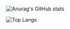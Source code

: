 
![Anurag's GitHub stats](https://github-readme-stats.vercel.app/api?username=BigCubeCat&show_icons=true)

![Top Langs](https://github-readme-stats.vercel.app/api/top-langs/?username=BigCubeCat&layout=compact&show_icons=true&theme=midnight-purpl)
